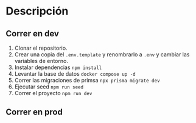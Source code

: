 # Descripción

## Correr en dev

1. Clonar el repositorio.
2. Crear una copia del `.env.template` y renombrarlo a `.env` y cambiar las variables de entorno.
3. Instalar dependencias `npm install`
4. Levantar la base de datos `docker compose up -d`
5. Correr las migraciones de primsa `npx prisma migrate dev`
6. Ejecutar seed `npm run seed`
7. Correr el proyecto `npm run dev`

## Correr en prod
